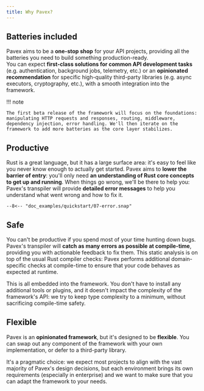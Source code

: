 ```yaml
---
title: Why Pavex?
---
```

## Batteries included

Pavex aims to be a **one-stop shop** for your API projects,
providing all the batteries you need to build something production-ready.  
You can expect **first-class solutions for common API development tasks** (e.g. authentication, background jobs, telemetry, etc.)
or an **opinionated recommendation** for specific high-quality third-party libraries (e.g. async executors, cryptography, etc.), with a smooth integration into the framework.

!!! note

    The first beta release of the framework will focus on the foundations: manipulating HTTP requests and responses, routing, middleware, dependency injection, error handling. We'll then iterate on the framework to add more batteries as the core layer stabilizes.

## Productive

Rust is a great language, but it has a large surface area: it's easy to feel like you never know enough to actually get started.
Pavex aims to **lower the barrier of entry**: you'll only need **an understanding of Rust core concepts to get up and running**.
When things go wrong, we'll be there to help you: Pavex's transpiler will provide **detailed error messages** to help you understand what went wrong and how to fix it.

```ansi-color
--8<-- "doc_examples/quickstart/07-error.snap"
```

## Safe

You can't be productive if you spend most of your time hunting down bugs.
Pavex's transpiler will **catch as many errors as possible at compile-time**, providing you with actionable feedback to fix them. This static analysis is on top of the usual Rust compiler checks: Pavex performs additional domain-specific checks at compile-time to ensure that your code behaves as expected at runtime.

This is all embedded into the framework. You don't have to install any additional tools or plugins, and it doesn't impact the complexity of the framework's API: we try to keep type complexity to a minimum, without sacrificing compile-time safety.

## Flexible

Pavex is an **opinionated framework**, but it's designed to be **flexible**.
You can swap out any component of the framework with your own implementation, or defer to a third-party library.

It's a pragmatic choice: we expect most projects to align with the vast majority of Pavex's design decisions, but each environment brings its own requirements (especially in enterprise) and we want to make sure that you can adapt the framework to your needs.
